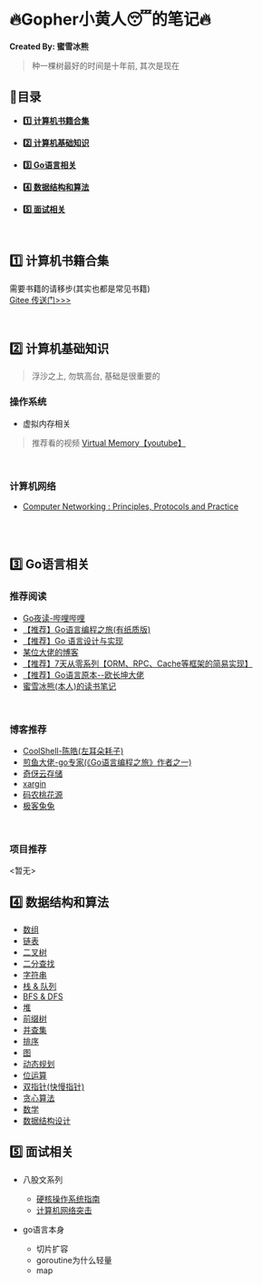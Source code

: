 # :fire:Gopher小黄人:sleeping:的笔记:fire:

**Created By: 蜜雪冰熊**

> 种一棵树最好的时间是十年前, 其次是现在
## :blue_book:目录

- **<a href="#books">:one: 计算机书籍合集</a>**

- **<a href="#basic">:two: 计算机基础知识</a>**

- **<a href="#go">:three: Go语言相关</a>**

- **<a href="#algorithm">:four: 数据结构和算法</a>**

- **<a href="#interview">:five: 面试相关</a>**

<br>

## <a name="books">:one: 计算机书籍合集</a>

需要书籍的请移步(其实也都是常见书籍)
<br>
[Gitee 传送门>>>](https://gitee.com/wdy_go/CS-Books)

<br>

## <a name="basic">:two: 计算机基础知识</a>

> 浮沙之上, 勿筑高台, 基础是很重要的<br>
### 操作系统

- 虚拟内存相关

> 推荐看的视频 [Virtual Memory【youtube】](https://youtube.com/playlist?list=PLiwt1iVUib9s2Uo5BeYmwkDFUh70fJPxX)

<br>

### 计算机网络

- [Computer Networking : Principles, Protocols and Practice](https://www.computer-networking.info/2nd/html/)
<br>
<br>

## <a name="go">:three: Go语言相关</a>

### 推荐阅读

- [Go夜读-哔哩哔哩](https://space.bilibili.com/326749661?from=search&seid=1752206758356276456)
- [【推荐】Go语言编程之旅(有纸质版)](https://golang2.eddycjy.com/)
- [【推荐】Go 语言设计与实现](https://draveness.me/golang/)
- [某位大佬的博客](https://mojotv.cn/404#Go%E8%BF%9B%E9%98%B6)
- [【推荐】7天从零系列【ORM、RPC、Cache等框架的简易实现】](https://geektutu.com/post/gee.html)
- [【推荐】Go语言原本--欧长坤大佬](https://golang.design/under-the-hood/)
- [蜜雪冰熊(本人)的读书笔记](https://github.com/code4EE/yun-notes/tree/main/set_of_notes/my_golang_notes)
<br>

### 博客推荐

- [CoolShell-陈皓(左耳朵耗子)](https://coolshell.cn/featured)
- [煎鱼大佬-go专家(《Go语言编程之旅》作者之一)](https://eddycjy.com/)
- [奇伢云存储](https://www.qiyacloud.cn/)
- [xargin](https://xargin.com/)
- [码农桃花源](https://qcrao.com/)
- [极客兔兔](https://geektutu.com/)
<br>

### 项目推荐
<暂无>

## <a name="algorithm">:four: 数据结构和算法</a>

- [数组]()
- [链表]()
- [二叉树]()
- [二分查找](https://github.com/code4EE/yun-notes/tree/main/set_of_notes/algorithm-notes/%E4%BA%8C%E5%88%86%E6%9F%A5%E6%89%BE)
- [字符串]()
- [栈 & 队列]()
- [BFS & DFS](https://github.com/code4EE/yun-notes/tree/main/set_of_notes/algorithm-notes/BFS%26DFS)
- [堆]()
- [前缀树]()
- [并查集]()
- [排序]()
- [图]()
- [动态规划]()
- [位运算]()
- [双指针(快慢指针)]()
- [贪心算法]()
- [数学]()
- [数据结构设计]()
## <a name="interview">:five: 面试相关</a>

- 八股文系列
  - [硬核操作系统指南](https://leetcode-cn.com/leetbook/read/awesome-os-guide/ey5x72/)
  - [计算机网络突击](https://leetcode-cn.com/leetbook/detail/networks-interview-highlights/)

- go语言本身
  - 切片扩容
  - goroutine为什么轻量
  - map